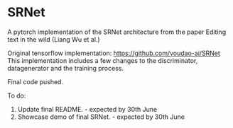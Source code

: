 # SRNet
A pytorch implementation of the SRNet architecture from the paper Editing text in the wild (Liang Wu et al.)

Original tensorflow implementation: https://github.com/youdao-ai/SRNet
This implementation includes a few changes to the discriminator, datagenerator and the training process.  

Final code pushed.

To do:

1) Update final README. - expected by 30th June
2) Showcase demo of final SRNet. - expected by 30th June

